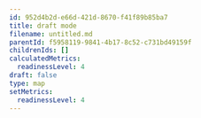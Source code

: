 ```yaml
---
id: 952d4b2d-e66d-421d-8670-f41f89b85ba7
title: draft mode
filename: untitled.md
parentId: f5958119-9841-4b17-8c52-c731bd49159f
childrenIds: []
calculatedMetrics:
  readinessLevel: 4
draft: false
type: map
setMetrics:
  readinessLevel: 4
---
```

